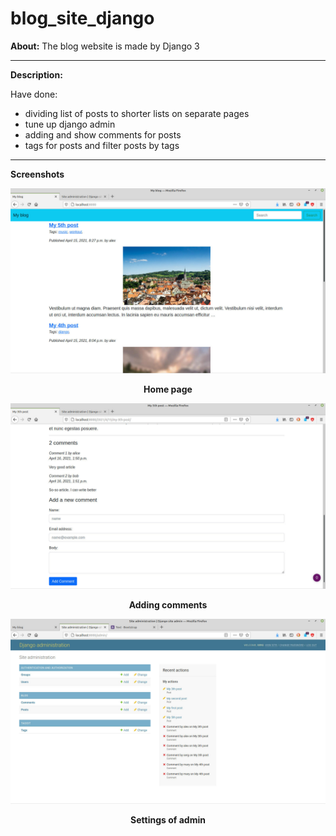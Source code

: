 # blog_site_django

**About:** The blog website is made by Django 3 

<hr>

**Description:**

Have done:
- dividing list of posts to shorter lists on separate pages
- tune up django admin
- adding and show comments for posts
- tags for posts and filter posts by tags

<hr>

**Screenshots**

<p align="center">
  <img width = "800" src="screenshots/home_page.jpg"/>
<p align="center"><b>Home page</b><p align="center">
</p>

<p align="center">
  <img width = "800" src="screenshots/add_comment.jpg"/>
<p align="center"><b>Adding comments</b><p align="center">
</p>


<p align="center">
  <img width = "800" src="screenshots/admin.jpg"/>
<p align="center"><b>Settings of admin</b><p align="center">
</p>
